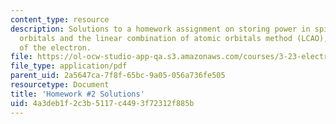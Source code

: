 ```yaml
---
content_type: resource
description: Solutions to a homework assignment on storing power in spinach, molecular
  orbitals and the linear combination of atomic orbitals method (LCAO), and the spin
  of the electron.
file: https://ol-ocw-studio-app-qa.s3.amazonaws.com/courses/3-23-electrical-optical-and-magnetic-properties-of-materials-fall-2007/4a3deb1f2c3b5117c4493f72312f885b_sol2.pdf
file_type: application/pdf
parent_uid: 2a5647ca-7f8f-65bc-9a05-056a736fe505
resourcetype: Document
title: 'Homework #2 Solutions'
uid: 4a3deb1f-2c3b-5117-c449-3f72312f885b
---
```

